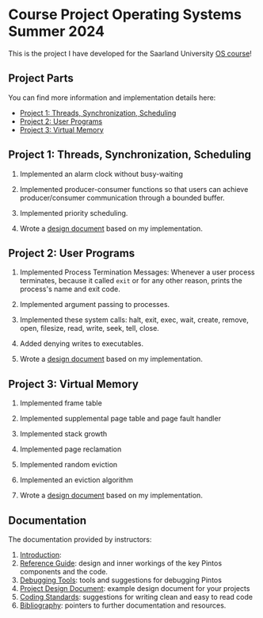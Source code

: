 # Course Project Operating Systems Summer 2024

This is the project I have developed for the Saarland University 
[OS course](https://cms.sic.saarland/os_24/)!

## Project Parts

You can find more information and implementation details here:

* [Project 1: Threads, Synchronization, Scheduling](src/threads/README.md)
* [Project 2: User Programs](src/userprog/README.md)
* [Project 3: Virtual Memory](src/vm/README.md)

## Project 1: Threads, Synchronization, Scheduling

1. Implemented an alarm clock without busy-waiting

2. Implemented producer-consumer functions so that users can achieve producer/consumer communication through a bounded buffer.

3. Implemented priority scheduling.

4. Wrote a [design document](src/threads/DESIGNDOC.md) based on my implementation.

## Project 2: User Programs

1. Implemented Process Termination Messages: Whenever a user process terminates, because it called `exit` or for any
other reason, prints the process's name and exit code.

2. Implemented argument passing to processes.

3. Implemented these system calls: 
halt, exit, exec, wait, create, remove, open, filesize, read, write, seek, tell, close.

4. Added denying writes to executables.

5. Wrote a [design document](src/userprog/DESIGNDOC.md) based on my implementation.

## Project 3: Virtual Memory

1. Implemented frame table

2. Implemented supplemental page table and page fault handler

3. Implemented stack growth

4. Implemented page reclamation

5. Implemented random eviction

6. Implemented an eviction algorithm

7. Wrote a [design document](src/vm/DESIGNDOC.md) based on my implementation.

## Documentation

The documentation provided by instructors:

1. [Introduction](doc/1_introduction.md): 
2. [Reference Guide](doc/2_reference_guide.md): design and inner workings of the
    key Pintos components and the code.
3. [Debugging Tools](doc/3_debugging_tools.md): tools and suggestions for
    debugging Pintos
5. [Project Design Document](doc/5_project_doc.md): example design document for
    your projects
6. [Coding Standards](doc/6_coding_standards.md): suggestions for writing clean
    and easy to read code
7. [Bibliography](doc/8_bibliography.md): pointers to further documentation and
    resources.


